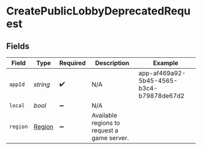 # CreatePublicLobbyDeprecatedRequest


## Fields

| Field                                       | Type                                        | Required                                    | Description                                 | Example                                     |
| ------------------------------------------- | ------------------------------------------- | ------------------------------------------- | ------------------------------------------- | ------------------------------------------- |
| `appId`                                     | *string*                                    | :heavy_check_mark:                          | N/A                                         | app-af469a92-5b45-4565-b3c4-b79878de67d2    |
| `local`                                     | *bool*                                      | :heavy_minus_sign:                          | N/A                                         |                                             |
| `region`                                    | [Region](../../Models/Shared/Region.md)     | :heavy_minus_sign:                          | Available regions to request a game server. |                                             |